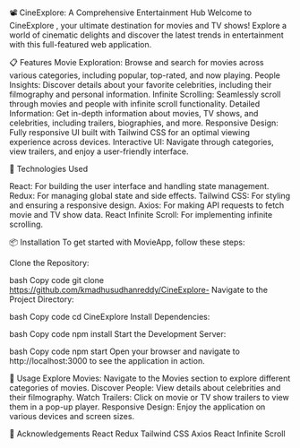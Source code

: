 📽️ CineExplore: A Comprehensive Entertainment Hub
Welcome to CineExplore , your ultimate destination for movies and TV shows! Explore a world of cinematic delights and discover the latest trends in entertainment with this full-featured web application.

📋 Features
Movie Exploration: Browse and search for movies across various categories, including popular, top-rated, and now playing.
People Insights: Discover details about your favorite celebrities, including their filmography and personal information.
Infinite Scrolling: Seamlessly scroll through movies and people with infinite scroll functionality.
Detailed Information: Get in-depth information about movies, TV shows, and celebrities, including trailers, biographies, and more.
Responsive Design: Fully responsive UI built with Tailwind CSS for an optimal viewing experience across devices.
Interactive UI: Navigate through categories, view trailers, and enjoy a user-friendly interface.


🔧 Technologies Used

React: For building the user interface and handling state management.
Redux: For managing global state and side effects.
Tailwind CSS: For styling and ensuring a responsive design.
Axios: For making API requests to fetch movie and TV show data.
React Infinite Scroll: For implementing infinite scrolling.

📦 Installation
To get started with MovieApp, follow these steps:

Clone the Repository:

bash
Copy code
git clone https://github.com/kmadhusudhanreddy/CineExplore-
Navigate to the Project Directory:

bash
Copy code
cd CineExplore
Install Dependencies:

bash
Copy code
npm install
Start the Development Server:

bash
Copy code
npm start
Open your browser and navigate to http://localhost:3000 to see the application in action.

🚀 Usage
Explore Movies: Navigate to the Movies section to explore different categories of movies.
Discover People: View details about celebrities and their filmography.
Watch Trailers: Click on movie or TV show trailers to view them in a pop-up player.
Responsive Design: Enjoy the application on various devices and screen sizes.


🤝 Acknowledgements
React
Redux
Tailwind CSS
Axios
React Infinite Scroll
